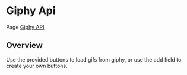 # Giphy Api

Page [Giphy API](https://hegner123.github.io/giphy_api/)

## Overview
Use the provided buttons to load gifs from giphy, or use the add field to create your own buttons.

